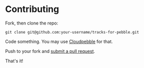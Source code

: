 # Contributing

Fork, then clone the repo:

    git clone git@github.com:your-username/tracks-for-pebble.git

Code something. You may use [Cloudpebble](https://cloudpebble.net) for that.

Push to your fork and [submit a pull request][pr].

[pr]: https://github.com/modrzew/tracks-for-pebble/compare/

That's it!
